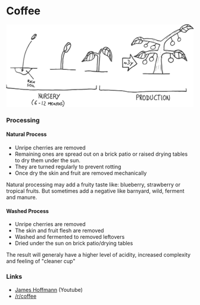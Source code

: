 # Coffee

![](../../.gitbook/assets/dessin.svg)



### Processing

#### Natural Process

* Unripe cherries are removed
* Remaining ones are spread out on a brick patio or raised drying tables to dry them under the sun. 
* They are turned regularly to prevent rotting 
* Once dry the skin and fruit are removed mechanically

Natural processing may add a fruity taste like: blueberry, strawberry or tropical fruits. But sometimes add a negative like barnyard, wild, ferment and manure.

#### Washed Process

* Unripe cherries are removed
* The skin and fruit flesh are removed
* Washed and fermented to removed leftovers
* Dried under the sun on brick patio/drying tables

The result will generaly have a higher level of acidity, increased complexity and feeling of "cleaner cup"

### Links

* [James Hoffmann](https://www.youtube.com/channel/UCMb0O2CdPBNi-QqPk5T3gsQ) \(Youtube\)
* [/r/coffee](https://www.reddit.com/r/coffee)

